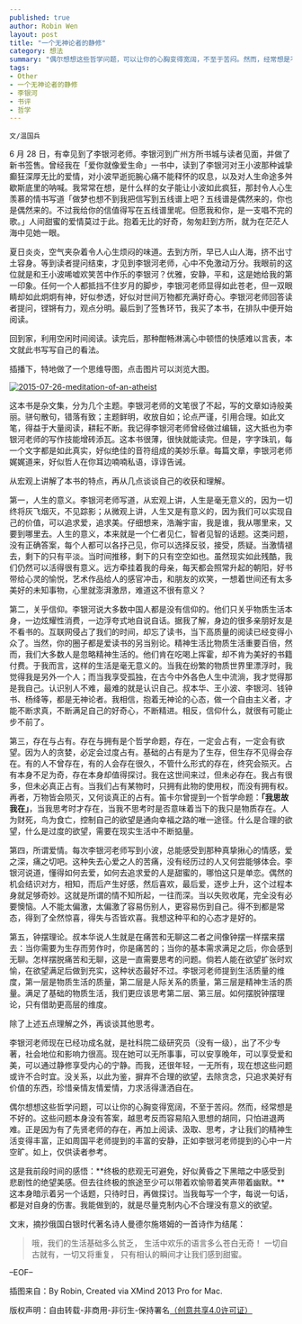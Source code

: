 ```yaml
---
published: true
author: Robin Wen
layout: post
title: "一个无神论者的静修"
category: 想法
summary: "偶尔想想这些哲学问题，可以让你的心胸变得宽阔，不至于苦闷。然而，经常想是不好的。这些问题本身没有答案，越思考反而容易陷入思想的胡同，只怕进退两难。正是因为有了先贤老师的存在，再加上阅读、汲取、思考，才让我们的精神生活变得丰富，正如周国平老师提到的丰富的安静，正如李银河老师提到的心中一片空旷。如上，仅供读者参考。这是我前段时间的感悟：终极的悲观无可避免，好似黄昏之下黑暗之中感受到悲剧性的绝望美感。但去往终极的旅途至少可以带着欢愉带着笑声带着幽默。这本身暗示着另一个话题，只待时日，再做探讨。当我每写一个字，每说一句话，都是对自身的伤害。我能做到的，就是尽量克制内心的欲望。"
tags: 
- Other
- 一个无神论者的静修
- 李银河
- 书评
- 哲学
---
```


`文/温国兵`

6 月 28 日，有幸见到了李银河老师。李银河到广州方所书城与读者见面，并做了新书签售。曾经我在「爱你就像爱生命」一书中，读到了李银河对王小波那种诚挚癫狂深厚无比的爱情，对小波早逝扼腕心痛不能释怀的叹息，以及对人生命途多舛歇斯底里的呐喊。我常常在想，是什么样的女子能让小波如此疯狂，那封令人心生羡慕的情书写道「做梦也想不到我把信写到五线谱上吧？五线谱是偶然来的，你也是偶然来的。不过我给你的信值得写在五线谱里呢。但愿我和你，是一支唱不完的歌。」人间甜蜜的爱情莫过于此。抱着无比的好奇，匆匆赶到方所，就为在茫茫人海中见她一眼。

夏日炎炎，空气夹杂着令人心生烦闷的味道。去到方所，早已人山人海，挤不出寸土容身。等到读者提问结束，才见到李银河老师，心中不免激动万分。我眼前的这位就是和王小波唏嘘欢笑苦中作乐的李银河？优雅，安静，平和，这是她给我的第一印象。任何一个人都抵挡不住岁月的脚步，李银河老师显得如此苍老，但一双眼睛却如此炯炯有神，好似参透，好似对世间万物都充满好奇心。李银河老师回答读者提问，铿锵有力，观点分明。最后到了签售环节，我买了本书，在排队中便开始阅读。

回到家，利用空闲时间阅读。读完后，那种酣畅淋漓心中顿悟的快感难以言表，本文就此书写写自己的看法。

插播下，特地做了一个思维导图，点击图片可以浏览大图。

<a href="http://i.imgur.com/Ecer9TF.png" target="_blank"><img src="http://i.imgur.com/Ecer9TF.png" title="2015-07-26-meditation-of-an-atheist" border="0" alt="2015-07-26-meditation-of-an-atheist" /></a>

这本书是杂文集，分为几个主题。李银河老师的文笔很了不起，写的文章如诗般美丽。骈句散句，错落有致；主题鲜明，收放自如；论点严谨，引用合理。如此文笔，得益于大量阅读，耕耘不断。我记得李银河老师曾经做过编辑，这大抵也为李银河老师的写作技能增砖添瓦。这本书很薄，很快就能读完。但是，字字珠玑，每一个文字都是如此真实，好似绝佳的音符组成的美妙乐章。每篇文章，李银河老师娓娓道来，好似哲人在你耳边喃喃私语，谆谆告诫。

从宏观上讲解了本书的特点，再从几点谈谈自己的收获和理解。

第一，人生的意义。李银河老师写道，从宏观上讲，人生是毫无意义的，因为一切终将灰飞烟灭，不见踪影；从微观上讲，人生又是有意义的，因为我们可以实现自己的价值，可以追求爱，追求美。仔细想来，浩瀚宇宙，我是谁，我从哪里来，又要到哪里去。人生的意义，本来就是一个仁者见仁，智者见智的话题。这类问题，没有正确答案，每个人都可以各抒己见，你可以选择反驳，接受，质疑。当激情褪去，剩下的只有平淡。当时间推移，剩下的只有空空如也。虽然现实如此残酷，我们仍然可以活得很有意义。远方牵挂着我的母亲，每天都会照常升起的朝阳，好书带给心灵的愉悦，艺术作品给人的感官冲击，和朋友的欢笑，一想着世间还有太多美好的未知事物，心里就澎湃激昂，难道这不很有意义？

第二，关乎信仰。李银河说大多数中国人都是没有信仰的。他们只关乎物质生活本身，一边炫耀性消费，一边浮夸式地自说自话。据我了解，身边的很多亲朋好友是不看书的。互联网侵占了我们的时间，却忘了读书，当下高质量的阅读已经变得小众了。当然，你的圈子都是爱读书的另当别论。精神生活比物质生活重要百倍，然而，我们大多数人是忽略精神生活的。他们肯在吃喝上挥霍，却不肯为美好的书籍付费。于我而言，这样的生活是毫无意义的。当我在纷繁的物质世界里漂浮时，我觉得我是另外一个人；而当我享受孤独，在古今中外各色人生中流淌，我才觉得那是我自己。认识别人不难，最难的就是认识自己。叔本华、王小波、李银河、钱钟书、杨绛等，都是无神论者。我相信，抱着无神论的心态，做一个自由主义者，才能不断求真，不断满足自己的好奇心，不断精进。相反，信仰什么，就很有可能止步不前了。

第三，存在与占有。存在与拥有是个哲学命题，存在，一定会占有，一定会有欲望。因为人的贪婪，必定会过度占有。基础的占有是为了生存，但生存不见得会存在。有的人不曾存在，有的人会存在很久，不管什么形式的存在，终究会殒灭。占有本身不足为奇，存在本身却值得探讨。我在这世间来过，但未必存在。我占有很多，但未必真正占有。当我们占有某物时，只拥有此物的使用权，而没有拥有权。再者，万物皆会陨灭，又何谈真正的占有。笛卡尔曾提到一个哲学命题：**「我思故我在」**，当我思考时才存在，当我不思考时是否意味着当下的我只是物质存在。人为财死，鸟为食亡，控制自己的欲望是通向幸福之路的唯一途径。什么是合理的欲望，什么是过度的欲望，需要在现实生活中不断掂量。

第四，所谓爱情。每次李银河老师写到小波，总能感受到那种真挚揪心的情感，爱之深，痛之切吧。这种失去心爱之人的苦痛，没有经历过的人又何尝能够体会。李银河说道，懂得如何去爱，如何去追求爱的人是甜蜜的，哪怕这只是单恋。偶然的机会结识对方，相知，而后产生好感，然后喜欢，最后爱，逐步上升，这个过程本身就足够奇妙。这就是所谓的情不知所起，一往而深。当以失败收尾，完全没有必要懊恼。人不能太偏激，太偏激了容易伤别人，更容易伤到自己。得不到都是常态，得到了全然惊喜，得失与否皆欢喜。我想这种平和的心态才是好的。

第五，钟摆理论。叔本华说人生就是在痛苦和无聊这二者之间像钟摆一样摆来摆去：当你需要为生存而劳作时，你是痛苦的；当你的基本需求满足之后，你会感到无聊。怎样摆脱痛苦和无聊，这是一直需要思考的问题。倘若人能在欲望扩张时欢愉，在欲望满足后做到充实，这种状态最好不过。李银河老师提到生活质量的维度，第一层是物质生活的质量，第二层是人际关系的质量，第三层是精神生活的质量。满足了基础的物质生活，我们更应该思考第二层、第三层。如何摆脱钟摆理论，只有借助更高层的维度。

除了上述五点理解之外，再谈谈其他思考。

李银河老师现在已经功成名就，是社科院二级研究员（没有一级），出了不少专著，社会地位和影响力很高。现在她可以无所事事，可以安享晚年，可以享受爱和美，可以通过静修享受内心的宁静。而我，还很年轻，一无所有，现在想这些问题或许不合时宜。没关系，以此为鉴，摒弃不合理的欲望，去除贪念，只追求美好有价值的东西，珍惜亲情友情爱情，力求活得潇洒自在。

偶尔想想这些哲学问题，可以让你的心胸变得宽阔，不至于苦闷。然而，经常想是不好的。这些问题本身没有答案，越思考反而容易陷入思想的胡同，只怕进退两难。正是因为有了先贤老师的存在，再加上阅读、汲取、思考，才让我们的精神生活变得丰富，正如周国平老师提到的丰富的安静，正如李银河老师提到的心中一片空旷。如上，仅供读者参考。

这是我前段时间的感悟：**终极的悲观无可避免，好似黄昏之下黑暗之中感受到悲剧性的绝望美感。但去往终极的旅途至少可以带着欢愉带着笑声带着幽默。**这本身暗示着另一个话题，只待时日，再做探讨。当我每写一个字，每说一句话，都是对自身的伤害。我能做到的，就是尽量克制内心不合理没有意义的欲望。

文末，摘抄俄国白银时代著名诗人曼德尔施塔姆的一首诗作为结尾：

> 哦，我们的生活基础多么贫乏，
> 生活中欢乐的语言多么苍白无奇！
> 一切自古就有，一切又将重复，
> 只有相认的瞬间才让我们感到甜蜜。

–EOF–

插图来自：By Robin, Created via XMind 2013 Pro for Mac.

版权声明：自由转载-非商用-非衍生-保持署名<a href="http://creativecommons.org/licenses/by-nc-nd/4.0/deed.zh" target="_blank">（创意共享4.0许可证）</a>
